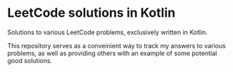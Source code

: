 # LeetCode solutions in Kotlin

Solutions to various LeetCode problems, exclusively written in Kotlin. 

This repository serves as a conveinient way to track my answers to various problems, as well as providing others with an example of some potential good solutions.
